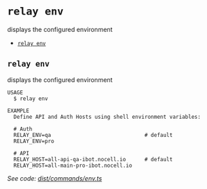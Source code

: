 `relay env`
===========

displays the configured environment

* [`relay env`](#relay-env)

## `relay env`

displays the configured environment

```
USAGE
  $ relay env

EXAMPLE
  Define API and Auth Hosts using shell environment variables:

  # Auth
  RELAY_ENV=qa                              # default
  RELAY_ENV=pro

  # API
  RELAY_HOST=all-api-qa-ibot.nocell.io      # default
  RELAY_HOST=all-main-pro-ibot.nocell.io
```

_See code: [dist/commands/env.ts](https://github.com/relaypro/relay-cli/blob/v0.2.4/dist/commands/env.ts)_
